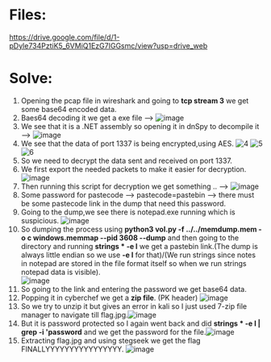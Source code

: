 # Files: 
https://drive.google.com/file/d/1-pDyle734PztiK5_6VMiQ1EzG7IGGsmc/view?usp=drive_web  

# Solve: 
1) Opening the pcap file in wireshark and going to **tcp stream 3** we get some base64 encoded data.
2) Baes64 decoding it we get a exe file -->
![image](https://github.com/7h4nd5RG0d/Forensics/assets/128285431/0c5dc1a2-5240-49dd-b845-9a4f4d5c4026)
3) We see that it is a .NET assembly so opening it in dnSpy to decompile it -->
![image](https://github.com/7h4nd5RG0d/Forensics/assets/128285431/1244d148-12b1-4076-af8c-6e3238617c3a)
5) We see that the data of port 1337 is being encrypted,using AES.
![4](https://github.com/7h4nd5RG0d/Forensics/assets/128285431/584390df-cced-49be-8a7b-5187ab3be3a9)
![5](https://github.com/7h4nd5RG0d/Forensics/assets/128285431/12bfb504-f098-4020-b817-8bd39d77c34b)
![6](https://github.com/7h4nd5RG0d/Forensics/assets/128285431/c3cdabe3-e86c-45f4-a6f8-1b905b63a5a5)
6) So we need to decrypt the data sent and received on port 1337.
7) We first export the needed packets to make it easier for decryption.
![image](https://github.com/7h4nd5RG0d/Forensics/assets/128285431/cf39433e-799a-49f8-b027-0f375333d8f8)
8) Then running this script for decryption we get something .. --> 
![image](https://github.com/7h4nd5RG0d/Forensics/assets/128285431/f80272a0-a57b-4a7b-be1b-861f6ea8bd2e)    
9) Some password for pastecode --> pastecode=pastebin --> there must be some pastecode link in the dump that need this password.  
10) Going to the dump,we see there is notepad.exe running which is suspicious. ![image](https://github.com/7h4nd5RG0d/Forensics/assets/128285431/ad235a8e-a576-4d20-901d-d2546575344c)
11) So dumping the process using **python3 vol.py -f ../../memdump.mem -o c windows.memmap --pid 3608 --dump** and then going to the directory and running **strings * -e l** we get a pastebin link.(The dump is always little endian so we use **-e l** for that)/(We run strings since notes in notepad are stored in the file format itself so when we run strings notepad data is visible).  
![image](https://github.com/7h4nd5RG0d/Forensics/assets/128285431/ff92fc25-fc04-486f-8f36-3761b7fce933)
12) So going to the link and entering the password we get base64 data.
13) Popping it in cyberchef we get a **zip file**. (PK header) ![image](https://github.com/7h4nd5RG0d/Forensics/assets/128285431/e9087936-b4c0-45a0-819f-155dffd96bad)
14) So we try to unzip it but gives an error in kali so I just used 7-zip file manager to navigate till flag.jpg.![image](https://github.com/7h4nd5RG0d/Forensics/assets/128285431/9302c30b-41cc-4212-a2d0-beee99317de1)
15) But it is password protected so I again went back and did **strings * -e l | grep -i 'password** and we get the password for the file.![image](https://github.com/7h4nd5RG0d/Forensics/assets/128285431/69f9b25d-626e-4218-9d80-c0a2e861b150)
16) Extracting flag.jpg and using stegseek we get the flag FINALLYYYYYYYYYYYYYYYY.
![image](https://github.com/7h4nd5RG0d/Forensics/assets/128285431/36a3ff48-e979-4975-8004-85c54b449783)

 


